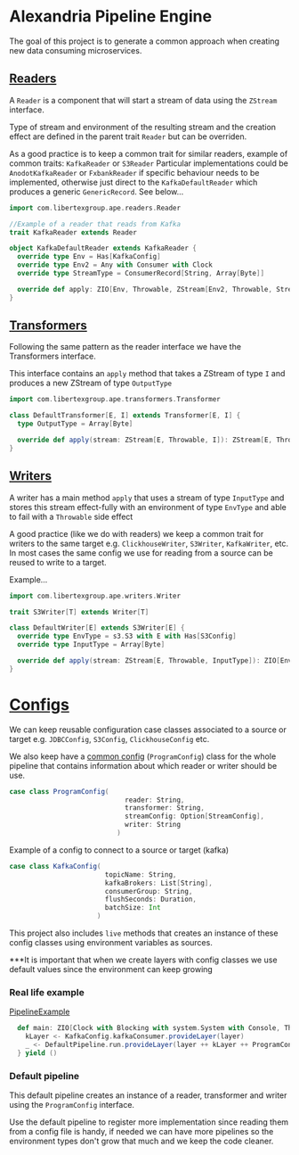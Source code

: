 # Alexandria Pipeline Engine

The goal of this project is to generate a common approach when creating new data consuming microservices.


[Readers](src/main/scala/com/libertexgroup/ape/readers)
------
A `Reader` is a component that will start a stream of data using the `ZStream` interface.

Type of stream and environment of the resulting stream and the creation effect are defined in the parent trait `Reader` but can be overriden.

As a good practice is to keep a common trait for similar readers, example of common traits: `KafkaReader` or `S3Reader` 
Particular implementations could be `AnodotKafkaReader` or `FxbankReader` if specific behaviour needs to be implemented, 
otherwise just direct to the `KafkaDefaultReader` which produces a generic `GenericRecord`. See below...

```scala
import com.libertexgroup.ape.readers.Reader

//Example of a reader that reads from Kafka
trait KafkaReader extends Reader

object KafkaDefaultReader extends KafkaReader {
  override type Env = Has[KafkaConfig]
  override type Env2 = Any with Consumer with Clock
  override type StreamType = ConsumerRecord[String, Array[Byte]]

  override def apply: ZIO[Env, Throwable, ZStream[Env2, Throwable, StreamType]] = ???
}
```

[Transformers](src/main/scala/com/libertexgroup/ape/transformers)
------
Following the same pattern as the reader interface we have the Transformers interface.

This interface contains an `apply` method that takes a ZStream of type `I` and produces a new ZStream of type `OutputType`

```scala
import com.libertexgroup.ape.transformers.Transformer

class DefaultTransformer[E, I] extends Transformer[E, I] {
  type OutputType = Array[Byte]

  override def apply(stream: ZStream[E, Throwable, I]): ZStream[E, Throwable, OutputType] = ???
}
```

[Writers](src/main/scala/com/libertexgroup/ape/writers)
------

A writer has a main method `apply` that uses a stream of type `InputType` and stores this stream effect-fully with an environment of type `EnvType` and able to fail with a `Throwable` side effect 

A good practice (like we do with readers) we keep a common trait for writers to the same target e.g. `ClickhouseWriter`, `S3Writer`, `KafkaWriter`, etc.
In most cases the same config we use for reading from a source can be reused to write to a target.

Example...

```scala
import com.libertexgroup.ape.writers.Writer

trait S3Writer[T] extends Writer[T]

class DefaultWriter[E] extends S3Writer[E] {
  override type EnvType = s3.S3 with E with Has[S3Config]
  override type InputType = Array[Byte]

  override def apply(stream: ZStream[E, Throwable, InputType]): ZIO[EnvType, Throwable, Unit] = ???
}
```

# [Configs](src/main/scala/com/libertexgroup/configs)

We can keep reusable configuration case classes associated to a source or target e.g. `JDBCConfig`, `S3Config`, `ClickhouseConfig` etc.

We also keep have a [common config](src/main/scala/com/libertexgroup/configs/ProgramConfig.scala) (`ProgramConfig`) class for the whole pipeline that contains information about which reader or writer should be use.
```scala
case class ProgramConfig(
                             reader: String,
                             transformer: String,
                             streamConfig: Option[StreamConfig],
                             writer: String
                           )
```

Example of a config to connect to a source or target (kafka)
```scala
case class KafkaConfig(
                        topicName: String,
                        kafkaBrokers: List[String],
                        consumerGroup: String,
                        flushSeconds: Duration,
                        batchSize: Int
                      )
```
This project also includes `live` methods that creates an instance of these config classes using environment variables as sources.

***It is important that when we create layers with config classes we use default values since the environment can keep growing
### Real life example 
[PipelineExample](src/main/scala/com/libertexgroup/PipelineExample.scala)
```scala
  def main: ZIO[Clock with Blocking with system.System with Console, Throwable, Unit] = for {
    kLayer <- KafkaConfig.kafkaConsumer.provideLayer(layer)
    _ <- DefaultPipeline.run.provideLayer(layer ++ kLayer ++ ProgramConfig.fromJsonString(configJson))
  } yield ()
```

### Default pipeline
This default pipeline creates an instance of a reader, transformer and writer using the `ProgramConfig` interface.

Use the default pipeline to register more implementation since reading them from a config file is handy, if needed we can have more pipelines so the environment types don't grow that much and we keep the code cleaner.